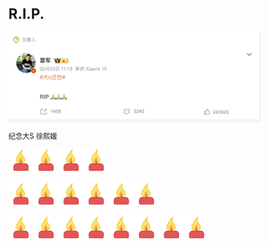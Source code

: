 # R.I.P.

![](./assets/rip1.png)

纪念大S 徐熙媛

<img src="./assets/lazhu.gif" alt="" width="50"><img src="./assets/lazhu.gif" alt="" width="50"><img src="./assets/lazhu.gif" alt="" width="50"><img src="./assets/lazhu.gif" alt="" width="50">

<img src="./assets/lazhu.gif" alt="" width="50"><img src="./assets/lazhu.gif" alt="" width="50"><img src="./assets/lazhu.gif" alt="" width="50"><img src="./assets/lazhu.gif" alt="" width="50"><img src="./assets/lazhu.gif" alt="" width="50"><img src="./assets/lazhu.gif" alt="" width="50">

<img src="./assets/lazhu.gif" alt="" width="50"><img src="./assets/lazhu.gif" alt="" width="50"><img src="./assets/lazhu.gif" alt="" width="50"><img src="./assets/lazhu.gif" alt="" width="50"><img src="./assets/lazhu.gif" alt="" width="50"><img src="./assets/lazhu.gif" alt="" width="50"><img src="./assets/lazhu.gif" alt="" width="50"><img src="./assets/lazhu.gif" alt="" width="50">